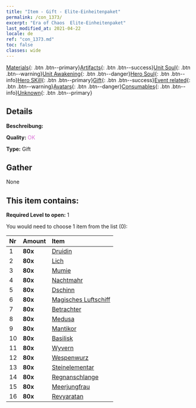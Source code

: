 ```yaml
---
title: "Item - Gift - Elite-Einheitenpaket"
permalink: /con_1373/
excerpt: "Era of Chaos  Elite-Einheitenpaket"
last_modified_at: 2021-04-22
locale: de
ref: "con_1373.md"
toc: false
classes: wide
---
```

 [Materials](/ItemsDE/){: .btn .btn--primary}[Artifacts](/ItemsDE/Artifacts/){: .btn .btn--success}[Unit Soul](/ItemsDE/UnitSoul/){: .btn .btn--warning}[Unit Awakening](/ItemsDE/UnitAwakening/){: .btn .btn--danger}[Hero Soul](/ItemsDE/HeroSoul/){: .btn .btn--info}[Hero SKill](/ItemsDE/HeroSkill/){: .btn .btn--primary}[Gift](/ItemsDE/Gift/){: .btn .btn--success}[Event related](/ItemsDE/Events/){: .btn .btn--warning}[Avatars](/ItemsDE/Avatars/){: .btn .btn--danger}[Consumables](/ItemsDE/Consumables/){: .btn .btn--info}[Unknown](/ItemsDE/Unknown/){: .btn .btn--primary}

## Details
 **Beschreibung:** 

 **Quality:** <span style="color: #DA70D6">OK</span>

 **Type:** Gift

## Gather

  None

## This item contains:

 **Required Level to open:** 1

 You would need to choose 1 item from the list (0):

  | Nr | Amount |     Item    |
  |:---|:-------|:------------|
  | 1 |  **80x** | [Druidin](/de/Items/unt_206/) |  | 
  | 2 |  **80x** | [Lich](/de/Items/unt_212/) |  | 
  | 3 |  **80x** | [Mumie](/de/Items/unt_215/) |  | 
  | 4 |  **80x** | [Nachtmahr](/de/Items/unt_233/) |  | 
  | 5 |  **80x** | [Dschinn](/de/Items/unt_239/) |  | 
  | 6 |  **80x** | [Magisches Luftschiff](/de/Items/unt_242/) |  | 
  | 7 |  **80x** | [Betrachter](/de/Items/unt_246/) |  | 
  | 8 |  **80x** | [Medusa](/de/Items/unt_247/) |  | 
  | 9 |  **80x** | [Mantikor](/de/Items/unt_249/) |  | 
  | 10 |  **80x** | [Basilisk](/de/Items/unt_256/) |  | 
  | 11 |  **80x** | [Wyvern](/de/Items/unt_258/) |  | 
  | 12 |  **80x** | [Wespenwurz](/de/Items/unt_260/) |  | 
  | 13 |  **80x** | [Steinelementar](/de/Items/unt_266/) |  | 
  | 14 |  **80x** | [Regnanschlange](/de/Items/unt_276/) |  | 
  | 15 |  **80x** | [Meerjungfrau](/de/Items/unt_277/) |  | 
  | 16 |  **80x** | [Revyaratan](/de/Items/unt_280/) |  | 

